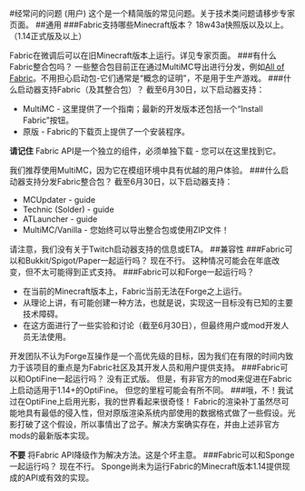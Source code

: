 #经常问的问题 (用户)
这个是一个精简版的常见问题。关于技术类问题请移步专家页面。
##通用
###Fabric支持哪些Minecraft版本？
18w43a快照版以及以上。（1.14正式版及以上）
   
Fabric在微调后可以在旧Minecraft版本上运行。详见专家页面。
###有什么Fabric整合包吗？
一些整合包目前正在通过MultiMC导出进行分发，例如[All of Fabric](https://github.com/AllOfFabric/AOF/releases)。不用担心启动包-它们通常是“概念的证明”，不是用于生产游戏。
###什么启动器支持Fabric（及其整合包）？
截至6月30日，以下启动器支持：
- MultiMC - 这里提供了一个指南；最新的开发版本还包括一个“Install Fabric”按钮。
- 原版 - Fabric的下载页上提供了一个安装程序。

**请记住** Fabric API是一个独立的组件，必须单独下载 - 您可以在这里找到它。

我们推荐使用MultiMC，因为它在模组环境中具有优越的用户体验。
###什么启动器支持分发Fabric整合包？
截至6月30日，以下启动器支持：
- MCUpdater - guide
- Technic (Solder) - guide
- ATLauncher - guide
- MultiMC/Vanilla - 您始终可以导出整合包或使用ZIP文件！

请注意，我们没有关于Twitch启动器支持的信息或ETA。
##兼容性
###Fabric可以和Bukkit/Spigot/Paper一起运行吗？
现在不行。 这种情况可能会在年底改变，但不太可能得到正式支持。
###Fabric可以和Forge一起运行吗？
- 在当前的Minecraft版本上，Fabric当前无法在Forge之上运行。
- 从理论上讲，有可能创建一种方法，也就是说，实现这一目标没有已知的主要技术障碍。
- 在这方面进行了一些实验和讨论（截至6月30日），但最终用户或mod开发人员无法使用。

开发团队不认为Forge互操作是一个高优先级的目标，因为我们在有限的时间内致力于该项目的重点是为Fabric社区及其开发人员和用户提供支持。
###Fabric可以和OptiFine一起运行吗？
没有正式版。 但是，有非官方的mod来促进在Fabric上启动适用于1.14+的OptiFine。 但您的里程可能会有所不同。
###哦，不！我试过在OptiFine上启用光影，我的世界看起来很奇怪！
Fabric的渲染补丁虽然尽可能地具有最低的侵入性，但对原版渲染系统内部使用的数据格式做了一些假设。光影打破了这个假设，所以事情出了岔子。解决方案确实存在，并由上述非官方mods的最新版本实现。

**不要** 将Fabric API降级作为解决方法。这是个坏主意。
###Fabric可以和Sponge一起运行吗？
现在不行。 Sponge尚未为运行Fabric的Minecraft版本1.14提供现成的API或有效的实现。